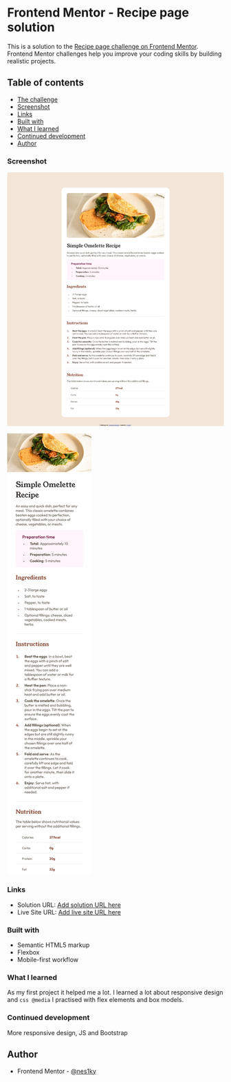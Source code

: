 # Frontend Mentor - Recipe page solution

This is a solution to the [Recipe page challenge on Frontend Mentor](https://www.frontendmentor.io/challenges/recipe-page-KiTsR8QQKm). Frontend Mentor challenges help you improve your coding skills by building realistic projects. 

## Table of contents
  - [The challenge](#the-challenge)
  - [Screenshot](#screenshot)
  - [Links](#links)
  - [Built with](#built-with)
  - [What I learned](#what-i-learned)
  - [Continued development](#continued-development)
- [Author](#author)

### Screenshot

![Desktop design](./screenshot-desktop.png)

![Mobile design](./screenshot-mobile.png)

### Links

- Solution URL: [Add solution URL here](https://your-solution-url.com)
- Live Site URL: [Add live site URL here](https://your-live-site-url.com)

### Built with

- Semantic HTML5 markup
- Flexbox
- Mobile-first workflow

### What I learned

As my first project it helped me a lot. I learned a lot about responsive design and ```css @media```
I practised with flex elements and box models.

### Continued development
More responsive design, JS and Bootstrap

## Author

- Frontend Mentor - [@nes1ky](https://www.frontendmentor.io/profile/nes1ky)
